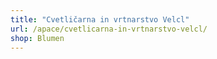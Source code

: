 ```yaml
---
title: "Cvetličarna in vrtnarstvo Velcl"
url: /apace/cvetlicarna-in-vrtnarstvo-velcl/
shop: Blumen
---
```

